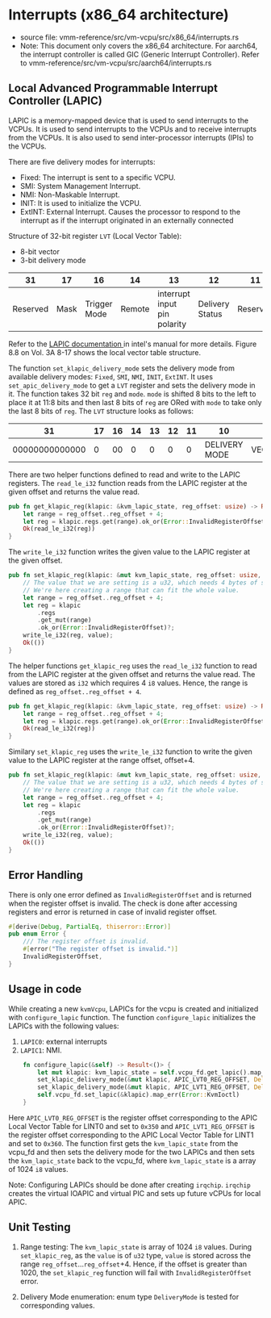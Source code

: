 # Interrupts (x86_64 architecture)
* source file: vmm-reference/src/vm-vcpu/src/x86_64/interrupts.rs 
* Note: This document only covers the x86_64 architecture. For aarch64, the interrupt controller is called GIC (Generic Interrupt Controller). Refer to vmm-reference/src/vm-vcpu/src/aarch64/interrupts.rs
## Local Advanced Programmable Interrupt Controller (LAPIC)
LAPIC is a memory-mapped device that is used to send interrupts to the VCPUs. It is used to send interrupts to the VCPUs and to receive interrupts from the VCPUs. It is also used to send inter-processor interrupts (IPIs) to the VCPUs.

There are five delivery modes for interrupts:
* Fixed: The interrupt is sent to a specific VCPU.
* SMI: System Management Interrupt.
* NMI: Non-Maskable Interrupt. 
* INIT: It is used to initialize the VCPU.
* ExtINT: External Interrupt. Causes the processor to respond to the interrupt as if the interrupt originated in an 
externally connected 

Structure of 32-bit register `LVT` (Local Vector Table):
* 8-bit vector
* 3-bit delivery mode

31 | 17 | 16 | 14 | 13 | 12 | 11 | 10 | 7 | 0
--- | --- | --- | --- | --- | --- | --- | --- | --- | ---
Reserved | Mask | Trigger Mode | Remote | interrupt input pin polarity | Delivery Status | Reserved | Delivery Mode | Vector 

Refer to the [LAPIC documentation ](https://www.intel.com/content/dam/support/us/en/documents/processors/pentium4/sb/25366821.pdf) in intel's manual for more details. Figure 8.8 on Vol. 3A 8-17 shows the local vector table structure.

The function `set_klapic_delivery_mode` sets the delivery mode from available delivery modes: `Fixed`, `SMI`, `NMI`, `INIT`, `ExtINT`. It uses `set_apic_delivery_mode` to get a `LVT` register and sets the delivery mode in it. The function takes 32 bit `reg` and `mode`. `mode` is shifted 8 bits to the left to place it at 11:8 bits and then last 8 bits of `reg` are ORed with `mode` to take only the last 8 bits of `reg`. The `LVT` structure looks as follows:

31 | 17 | 16 | 14 | 13 | 12 | 11 | 10 | 7 | 0
--- | --- | --- | --- | --- | --- | --- | --- | --- | ---
00000000000000 | 0 | 00 | 0 | 0 | 0 | 0 | DELIVERY MODE | VECTOR 

There are two helper functions defined to read and write to the LAPIC registers. The `read_le_i32` function reads from the LAPIC register at the given offset and returns the value read. 
```rust
pub fn get_klapic_reg(klapic: &kvm_lapic_state, reg_offset: usize) -> Result<i32> {
    let range = reg_offset..reg_offset + 4;
    let reg = klapic.regs.get(range).ok_or(Error::InvalidRegisterOffset)?;
    Ok(read_le_i32(reg))
}
```

The `write_le_i32` function writes the given value to the LAPIC register at the given offset.
```rust
pub fn set_klapic_reg(klapic: &mut kvm_lapic_state, reg_offset: usize, value: i32) -> Result<()> {
    // The value that we are setting is a u32, which needs 4 bytes of space.
    // We're here creating a range that can fit the whole value.
    let range = reg_offset..reg_offset + 4;
    let reg = klapic
        .regs
        .get_mut(range)
        .ok_or(Error::InvalidRegisterOffset)?;
    write_le_i32(reg, value);
    Ok(())
}
```
The helper functions `get_klapic_reg` uses the `read_le_i32` function to read from the LAPIC register at the given offset and returns the value read. The values are stored as `i32` which requires 4 `i8` values. Hence, the range is defined as `reg_offset..reg_offset + 4`. 

```rust
pub fn get_klapic_reg(klapic: &kvm_lapic_state, reg_offset: usize) -> Result<i32> {
    let range = reg_offset..reg_offset + 4;
    let reg = klapic.regs.get(range).ok_or(Error::InvalidRegisterOffset)?;
    Ok(read_le_i32(reg))
}
```

Similary `set_klapic_reg` uses the `write_le_i32` function to write the given value to the LAPIC register at the range offset, offset+4. 
```rust
pub fn set_klapic_reg(klapic: &mut kvm_lapic_state, reg_offset: usize, value: i32) -> Result<()> {
    // The value that we are setting is a u32, which needs 4 bytes of space.
    // We're here creating a range that can fit the whole value.
    let range = reg_offset..reg_offset + 4;
    let reg = klapic
        .regs
        .get_mut(range)
        .ok_or(Error::InvalidRegisterOffset)?;
    write_le_i32(reg, value);
    Ok(())
}
```
## Error Handling
There is only one error defined as `InvalidRegisterOffset` and is returned when the register offset is invalid. The check is done after accessing registers and error is returned in case of invalid register offset. 
```rust
#[derive(Debug, PartialEq, thiserror::Error)]
pub enum Error {
    /// The register offset is invalid.
    #[error("The register offset is invalid.")]
    InvalidRegisterOffset,
}
```

## Usage in code

While creating a new ```kvmVcpu```, LAPICs for the vcpu is created and initialized with ```configure_lapic``` function. The function ```configure_lapic``` initializes the LAPICs with the following values: 
1. `LAPIC0`: external interrupts 
2. `LAPIC1`: NMI.

```rust
    fn configure_lapic(&self) -> Result<()> {
        let mut klapic: kvm_lapic_state = self.vcpu_fd.get_lapic().map_err(Error::KvmIoctl)?;
        set_klapic_delivery_mode(&mut klapic, APIC_LVT0_REG_OFFSET, DeliveryMode::ExtINT).unwrap();
        set_klapic_delivery_mode(&mut klapic, APIC_LVT1_REG_OFFSET, DeliveryMode::NMI).unwrap();
        self.vcpu_fd.set_lapic(&klapic).map_err(Error::KvmIoctl)
    }
```
Here `APIC_LVT0_REG_OFFSET` is the register offset corresponding to the APIC Local Vector Table for LINT0 and set to `0x350` and `APIC_LVT1_REG_OFFSET` is the register offset corresponding to the APIC Local Vector Table for LINT1 and set to `0x360`.
The function first gets the `kvm_lapic_state` from the vcpu_fd and then sets the delivery mode for the two LAPICs and then sets the `kvm_lapic_state` back to the vcpu_fd, where `kvm_lapic_state` is a array of 1024 `i8` values.

Note: Configuring LAPICs should be done after creating `irqchip`. `irqchip` creates the virtual IOAPIC and virtual PIC and sets up future vCPUs for local APIC. 


## Unit Testing
1. Range testing: 
   The `kvm_lapic_state` is array of 1024 `i8` values. During `set_klapic_reg`, as the `value` is of `u32` type, `value` is stored across the range `reg_offset`...`reg_offset`+4. Hence, if the offset is greater than 1020, the `set_klapic_reg` function will fail with `InvalidRegisterOffset` error.

2. Delivery Mode enumeration:
   enum type `DeliveryMode` is tested for corresponding values.


